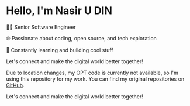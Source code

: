# Hello, I'm Nasir U DIN

 👨‍💻 Senior Software Engineer

 🌐 Passionate about coding, open source, and tech exploration

 🚀 Constantly learning and building cool stuff

Let's connect and make the digital world better together!


Due to location changes, my OPT code is currently not available, so I'm using this repository for my work. You can find my original repositories on [GitHub](https://github.com/naxir).

Let's connect and make the digital world better together!
